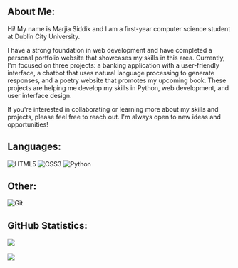 ## About Me:
Hi! My name is Marjia Siddik and I am a first-year computer science student at Dublin City University.<br>

I have a strong foundation in web development and have completed a personal portfolio website that showcases my skills in this area. Currently, I'm focused on three projects: a banking application with a user-friendly interface, a chatbot that uses natural language processing to generate responses, and a poetry website that promotes my upcoming book. These projects are helping me develop my skills in Python, web development, and user interface design.<br>

If you're interested in collaborating or learning more about my skills and projects, please feel free to reach out. I'm always open to new ideas and opportunities!<br>

## Languages:
![HTML5](https://img.shields.io/badge/html5-%23E34F26.svg?style=for-the-badge&logo=html5&logoColor=white) 
![CSS3](https://img.shields.io/badge/css3-%231572B6.svg?style=for-the-badge&logo=css3&logoColor=white)
![Python](https://img.shields.io/badge/python-3670A0?style=for-the-badge&logo=python&logoColor=ffdd54) 

## Other:
![Git](https://img.shields.io/badge/GIT-E44C30?style=for-the-badge&logo=git&logoColor=white)

## GitHub Statistics:
![](https://github-readme-stats.vercel.app/api?username=marjiasdk&theme=maroongold&hide_border=false&include_all_commits=false&count_private=false)<br/><br>
![](https://github-readme-streak-stats.herokuapp.com/?user=marjiasdk&theme=maroongold&hide_border=false)<br/>
